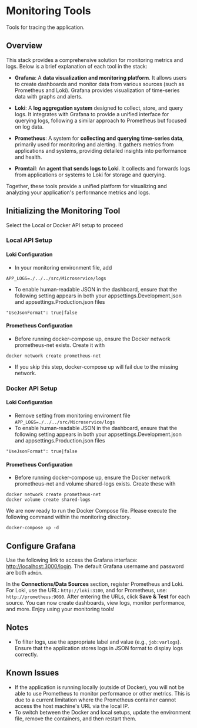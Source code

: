 # Monitoring Tools 

Tools for tracing the application.

## Overview

This stack provides a comprehensive solution for monitoring metrics and logs. Below is a brief explanation of each tool in the stack:

- **Grafana**: A **data visualization and monitoring platform**. It allows users to create dashboards and monitor data from various sources (such as Prometheus and Loki). Grafana provides visualization of time-series data with graphs and alerts.

- **Loki**: A **log aggregation system** designed to collect, store, and query logs. It integrates with Grafana to provide a unified interface for querying logs, following a similar approach to Prometheus but focused on log data.

- **Prometheus**: A system for **collecting and querying time-series data**, primarily used for monitoring and alerting. It gathers metrics from applications and systems, providing detailed insights into performance and health.

- **Promtail**: An **agent that sends logs to Loki**. It collects and forwards logs from applications or systems to Loki for storage and querying.

Together, these tools provide a unified platform for visualizing and analyzing your application's performance metrics and logs.


## Initializing the Monitoring Tool
Select the Local or Docker API setup to proceed
### Local API Setup
#### Loki Configuration
- In your monitoring environment file, add 
```
APP_LOGS=./../../src/Microservice/logs
```
- To enable human‑readable JSON in the dashboard, ensure that the following setting appears in both your appsettings.Development.json and appsettings.Production.json files 
```
"UseJsonFormat": true|false
```
#### Prometheus Configuration
- Before running docker-compose up, ensure the Docker network prometheus-net exists. Create it with
```
docker network create prometheus-net
```
- If you skip this step, docker-compose up will fail due to the missing network.

### Docker API Setup
#### Loki Configuration
- Remove setting from monitoring enviroment file `APP_LOGS=./../../src/Microservice/logs`
- To enable human‑readable JSON in the dashboard, ensure that the following setting appears in both your appsettings.Development.json and appsettings.Production.json files 
```
"UseJsonFormat": true|false
```
#### Prometheus Configuration
- Before running docker-compose up, ensure the Docker network prometheus-net and volume shared-logs exists. Create these with
```
docker network create prometheus-net
docker volume create shared-logs
```

We are now ready to run the Docker Compose file. Please execute the following command within the monitoring directory.

```
docker-compose up -d
```

## Configure Grafana

Use the following link to access the Grafana interface: [http://localhost:3000/login](http://localhost:3000/login). The default Grafana username and password are both `admin`.

In the **Connections/Data Sources** section, register Prometheus and Loki. For Loki, use the URL: `http://loki:3100`, and for Prometheus, use: `http://prometheus:9090`. After entering the URLs, click **Save & Test** for each source. You can now create dashboards, view logs, monitor performance, and more. Enjoy using your monitoring tools!

## Notes

- To filter logs, use the appropriate label and value (e.g., `job:varlogs`). Ensure that the application stores logs in JSON format to display logs correctly.

## Known Issues

- If the application is running locally (outside of Docker), you will not be able to use Prometheus to monitor performance or other metrics. This is due to a current limitation where the Prometheus container cannot access the host machine's URL via the local IP.
- To switch between the Docker and local setups, update the environment file, remove the containers, and then restart them.
